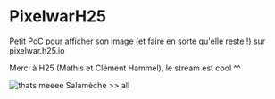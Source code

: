# PixelwarH25
Petit PoC pour afficher son image (et faire en sorte qu'elle reste !) sur pixelwar.h25.io

Merci à H25 (Mathis et Clément Hammel), le stream est cool ^^

![thats meeee](https://cdn.discordapp.com/attachments/399709902848917508/693853750246244423/image.png) Salamèche >> all
